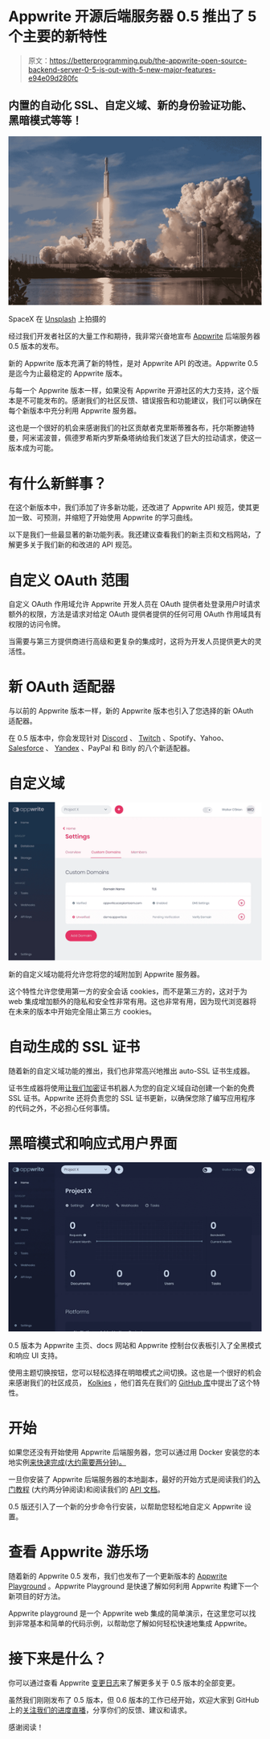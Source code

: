 # Appwrite 开源后端服务器 0.5 推出了 5 个主要的新特性

> 原文：<https://betterprogramming.pub/the-appwrite-open-source-backend-server-0-5-is-out-with-5-new-major-features-e94e09d280fc>

## 内置的自动化 SSL、自定义域、新的身份验证功能、黑暗模式等等！

![](img/f49c9390cb830d462df5031db42d1ef7.png)

SpaceX 在 [Unsplash](https://unsplash.com/s/photos/rocket?utm_source=unsplash&utm_medium=referral&utm_content=creditCopyText) 上拍摄的

经过我们开发者社区的大量工作和期待，我非常兴奋地宣布 [Appwrite](https://appwrite.io/) 后端服务器 0.5 版本的发布。

新的 Appwrite 版本充满了新的特性，是对 Appwrite API 的改进。Appwrite 0.5 是迄今为止最稳定的 Appwrite 版本。

与每一个 Appwrite 版本一样，如果没有 Appwrite 开源社区的大力支持，这个版本是不可能发布的。感谢我们的社区反馈、错误报告和功能建议，我们可以确保在每个新版本中充分利用 Appwrite 服务器。

这也是一个很好的机会来感谢我们的社区贡献者克里斯蒂雅各布，托尔斯滕迪特曼，阿米诺波普，佩德罗希斯内罗斯桑塔纳给我们发送了巨大的拉动请求，使这一版本成为可能。

# 有什么新鲜事？

在这个新版本中，我们添加了许多新功能，还改进了 Appwrite API 规范，使其更加一致、可预测，并缩短了开始使用 Appwrite 的学习曲线。

以下是我们一些最显著的新功能列表。我还建议查看我们的新主页和文档网站，了解更多关于我们新的和改进的 API 规范。

# 自定义 OAuth 范围

自定义 OAuth 作用域允许 Appwrite 开发人员在 OAuth 提供者处登录用户时请求额外的权限，方法是请求对给定 OAuth 提供者提供的任何可用 OAuth 作用域具有权限的访问令牌。

当需要与第三方提供商进行高级和更复杂的集成时，这将为开发人员提供更大的灵活性。

# 新 OAuth 适配器

与以前的 Appwrite 版本一样，新的 Appwrite 版本也引入了您选择的新 OAuth 适配器。

在 0.5 版本中，你会发现针对 [Discord](https://discordapp.com/) 、 [Twitch](https://www.twitch.tv/) 、Spotify、Yahoo、 [Salesforce](https://www.salesforce.com/) 、 [Yandex](https://yandex.com/) 、PayPal 和 Bitly 的八个新适配器。

# 自定义域

![](img/42d183d21af9e3b540d6adff713b4a20.png)

新的自定义域功能将允许您将您的域附加到 Appwrite 服务器。

这个特性允许您使用第一方的安全会话 cookies，而不是第三方的，这对于为 web 集成增加额外的隐私和安全性非常有用。这也非常有用，因为现代浏览器将在未来的版本中开始完全阻止第三方 cookies。

# 自动生成的 SSL 证书

随着新的自定义域功能的推出，我们也非常高兴地推出 auto-SSL 证书生成器。

证书生成器将使用[让我们加密](https://letsencrypt.org/getting-started/)证书机器人为您的自定义域自动创建一个新的免费 SSL 证书。Appwrite 还将负责您的 SSL 证书更新，以确保您除了编写应用程序的代码之外，不必担心任何事情。

# 黑暗模式和响应式用户界面

![](img/28f2f8998684638b749bc2b188b1146d.png)

0.5 版本为 Appwrite 主页、docs 网站和 Appwrite 控制台仪表板引入了全黑模式和响应 UI 支持。

使用主题切换按钮，您可以轻松选择在明暗模式之间切换。这也是一个很好的机会来感谢我们的社区成员， [Kolkies](https://github.com/Kolkies) ，他们首先在我们的 [GitHub 库](https://github.com/appwrite/appwrite/issues/237)中提出了这个特性。

# 开始

如果您还没有开始使用 Appwrite 后端服务器，您可以通过用 Docker 安装您的本地实例[来快速完成(大约需要两分钟)。](https://github.com/appwrite/appwrite#installation)

一旦你安装了 Appwrite 后端服务器的本地副本，最好的开始方式是阅读我们的[入门教程](https://appwrite.io/docs/getting-started-for-web) (大约两分钟阅读)和阅读我们的 [API 文档](https://appwrite.io/docs)。

0.5 版还引入了一个新的分步命令行安装，以帮助您轻松地自定义 Appwrite 设置。

# 查看 Appwrite 游乐场

随着新的 Appwrite 0.5 发布，我们也发布了一个更新版本的 [Appwrite Playground](https://github.com/appwrite/playground-for-js) 。Appwrite Playground 是快速了解如何利用 Appwrite 构建下一个新项目的好方法。

Appwrite playground 是一个 Appwrite web 集成的简单演示，在这里您可以找到非常基本和简单的代码示例，以帮助您了解如何轻松快速地集成 Appwrite。

# **接下来是什么？**

你可以通过查看 Appwrite [变更日志](https://github.com/appwrite/appwrite/blob/master/CHANGES.md)来了解更多关于 0.5 版本的全部变更。

虽然我们刚刚发布了 0.5 版本，但 0.6 版本的工作已经开始，欢迎大家到 GitHub 上的[关注我们的进度直播](https://github.com/appwrite/appwrite/projects/6)，分享你们的反馈、建议和请求。

感谢阅读！